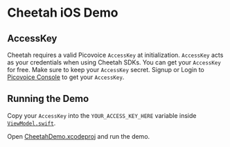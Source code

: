 # Cheetah iOS Demo

## AccessKey

Cheetah requires a valid Picovoice `AccessKey` at initialization. `AccessKey` acts as your credentials when using Cheetah SDKs.
You can get your `AccessKey` for free. Make sure to keep your `AccessKey` secret.
Signup or Login to [Picovoice Console](https://console.picovoice.ai/) to get your `AccessKey`.

## Running the Demo

Copy your `AccessKey` into the `YOUR_ACCESS_KEY_HERE` variable inside [`ViewModel.swift`](./CheetahDemo/CheetahDemo/ViewModel.swift).

Open [CheetahDemo.xcodeproj](./CheetahDemo/CheetahDemo.xcodeproj) and run the demo.
